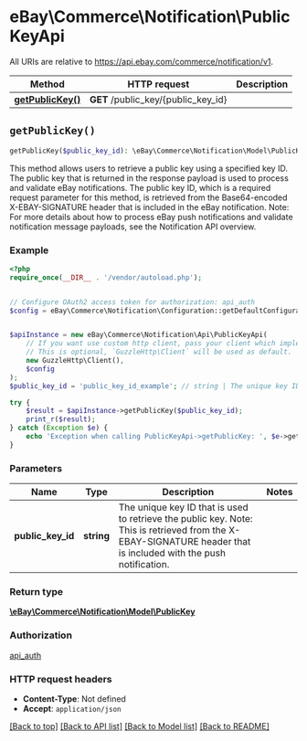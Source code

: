 # eBay\Commerce\Notification\PublicKeyApi

All URIs are relative to https://api.ebay.com/commerce/notification/v1.

Method | HTTP request | Description
------------- | ------------- | -------------
[**getPublicKey()**](PublicKeyApi.md#getPublicKey) | **GET** /public_key/{public_key_id} | 


## `getPublicKey()`

```php
getPublicKey($public_key_id): \eBay\Commerce\Notification\Model\PublicKey
```



This method allows users to retrieve a public key using a specified key ID. The public key that is returned in the response payload is used to process and validate eBay notifications. The public key ID, which is a required request parameter for this method, is retrieved from the Base64-encoded X-EBAY-SIGNATURE header that is included in the eBay notification. Note: For more details about how to process eBay push notifications and validate notification message payloads, see the Notification API overview.

### Example

```php
<?php
require_once(__DIR__ . '/vendor/autoload.php');


// Configure OAuth2 access token for authorization: api_auth
$config = eBay\Commerce\Notification\Configuration::getDefaultConfiguration()->setAccessToken('YOUR_ACCESS_TOKEN');


$apiInstance = new eBay\Commerce\Notification\Api\PublicKeyApi(
    // If you want use custom http client, pass your client which implements `GuzzleHttp\ClientInterface`.
    // This is optional, `GuzzleHttp\Client` will be used as default.
    new GuzzleHttp\Client(),
    $config
);
$public_key_id = 'public_key_id_example'; // string | The unique key ID that is used to retrieve the public key. Note: This is retrieved from the X-EBAY-SIGNATURE header that is included with the push notification.

try {
    $result = $apiInstance->getPublicKey($public_key_id);
    print_r($result);
} catch (Exception $e) {
    echo 'Exception when calling PublicKeyApi->getPublicKey: ', $e->getMessage(), PHP_EOL;
}
```

### Parameters

Name | Type | Description  | Notes
------------- | ------------- | ------------- | -------------
 **public_key_id** | **string**| The unique key ID that is used to retrieve the public key. Note: This is retrieved from the X-EBAY-SIGNATURE header that is included with the push notification. |

### Return type

[**\eBay\Commerce\Notification\Model\PublicKey**](../Model/PublicKey.md)

### Authorization

[api_auth](../../README.md#api_auth)

### HTTP request headers

- **Content-Type**: Not defined
- **Accept**: `application/json`

[[Back to top]](#) [[Back to API list]](../../README.md#endpoints)
[[Back to Model list]](../../README.md#models)
[[Back to README]](../../README.md)
